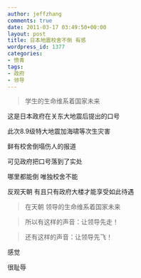 ```yaml
---
author: jeffzhang
comments: true
date: 2011-03-17 03:49:50+00:00
layout: post
title: 日本地震校舍不倒 有感
wordpress_id: 1377
categories:
- 愤青
tags:
- 政府
- 领导
---
```


> 

> 
> 学生的生命维系着国家未来
> 
> 


这是日本政府在关东大地震后提出的口号

此次8.9级特大地震加海啸等次生灾害

鲜有校舍倒塌伤人的报道

可见政府把口号落到了实处

哪里都能倒 唯独校舍不能

反观天朝 有且只有政府大楼才能享受如此待遇

> 

> 
> 在天朝 领导的生命维系着国家未来
> 
> 

> 
> 所以有这样的声音：让领导先走！
> 
> 

> 
> 还有这样的声音：让领导先飞！
> 
> 


感觉

很耻辱
